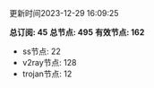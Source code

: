 更新时间2023-12-29 16:09:25

**总订阅: 45**
**总节点: 495**
**有效节点: 162**
- ss节点: 22
- v2ray节点: 128
- trojan节点: 12
